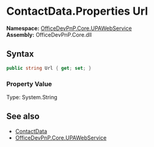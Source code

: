 # ContactData.Properties Url
  

**Namespace:** [OfficeDevPnP.Core.UPAWebService](OfficeDevPnP.Core.UPAWebService.md)  
**Assembly:** OfficeDevPnP.Core.dll  
## Syntax
```C#
public string Url { get; set; }
```

### Property Value
Type: System.String  

## See also
- [ContactData](OfficeDevPnP.Core.UPAWebService.ContactData.md) 
- [OfficeDevPnP.Core.UPAWebService](OfficeDevPnP.Core.UPAWebService.md) 
